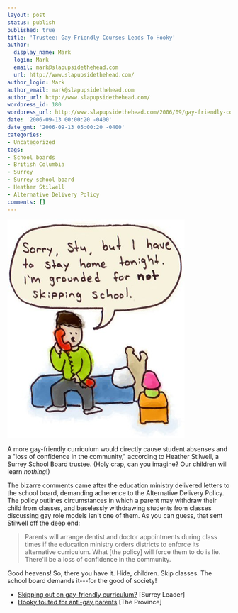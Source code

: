 ```yaml
---
layout: post
status: publish
published: true
title: 'Trustee: Gay-Friendly Courses Leads To Hooky'
author:
  display_name: Mark
  login: Mark
  email: mark@slapupsidethehead.com
  url: http://www.slapupsidethehead.com/
author_login: Mark
author_email: mark@slapupsidethehead.com
author_url: http://www.slapupsidethehead.com/
wordpress_id: 180
wordpress_url: http://www.slapupsidethehead.com/2006/09/gay-friendly-courses/
date: '2006-09-13 00:00:20 -0400'
date_gmt: '2006-09-13 05:00:20 -0400'
categories:
- Uncategorized
tags:
- School boards
- British Columbia
- Surrey
- Surrey school board
- Heather Stilwell
- Alternative Delivery Policy
comments: []
---
```

![Skipping School](/wp-content/media/2006/09/skipping_school.jpg)

A more gay-friendly curriculum would directly cause student absenses and a "loss of confidence in the community," according to Heather Stilwell, a Surrey School Board trustee. (Holy crap, can you imagine? Our children will learn _nothing_!)

The bizarre comments came after the education ministry delivered letters to the school board, demanding adherence to the Alternative Delivery Policy. The policy outlines circumstances in which a parent may withdraw their child from classes, and baselessly withdrawing students from classes discussing gay role models isn't one of them. As you can guess, that sent Stilwell off the deep end:

> Parents will arrange dentist and doctor appointments during class times if the education ministry orders districts to enforce its alternative curriculum. What [the policy] will force them to do is lie. There'll be a loss of confidence in the community.

Good heavens! So, there you have it. Hide, children. Skip classes. The school board demands it---for the good of society!

- [Skipping out on gay-friendly curriculum?](http://www.surreyleader.com/portals-code/list.cgi?paper=73&cat=23&id=725500&more=) [Surrey Leader]
- [Hooky touted for anti-gay parents](http://www.canada.com/theprovince/news/story.html?id=f5eeea38-101c-4fc3-bc39-bd9999e36766) [The Province]
